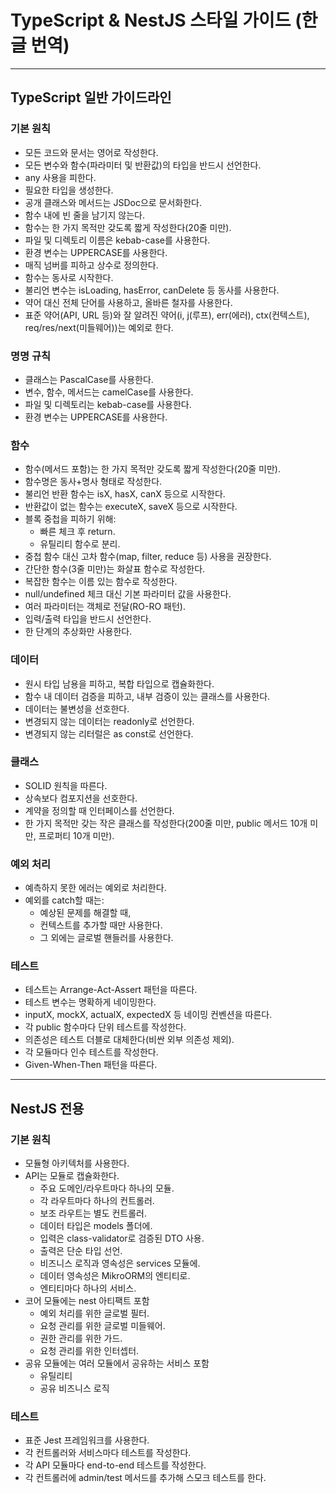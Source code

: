 # TypeScript & NestJS 스타일 가이드 (한글 번역)

---

## TypeScript 일반 가이드라인

### 기본 원칙

- 모든 코드와 문서는 영어로 작성한다.
- 모든 변수와 함수(파라미터 및 반환값)의 타입을 반드시 선언한다.
- any 사용을 피한다.
- 필요한 타입을 생성한다.
- 공개 클래스와 메서드는 JSDoc으로 문서화한다.
- 함수 내에 빈 줄을 남기지 않는다.
- 함수는 한 가지 목적만 갖도록 짧게 작성한다(20줄 미만).
- 파일 및 디렉토리 이름은 kebab-case를 사용한다.
- 환경 변수는 UPPERCASE를 사용한다.
- 매직 넘버를 피하고 상수로 정의한다.
- 함수는 동사로 시작한다.
- 불리언 변수는 isLoading, hasError, canDelete 등 동사를 사용한다.
- 약어 대신 전체 단어를 사용하고, 올바른 철자를 사용한다.
- 표준 약어(API, URL 등)와 잘 알려진 약어(i, j(루프), err(에러), ctx(컨텍스트), req/res/next(미들웨어))는 예외로 한다.

### 명명 규칙

- 클래스는 PascalCase를 사용한다.
- 변수, 함수, 메서드는 camelCase를 사용한다.
- 파일 및 디렉토리는 kebab-case를 사용한다.
- 환경 변수는 UPPERCASE를 사용한다.

### 함수

- 함수(메서드 포함)는 한 가지 목적만 갖도록 짧게 작성한다(20줄 미만).
- 함수명은 동사+명사 형태로 작성한다.
- 불리언 반환 함수는 isX, hasX, canX 등으로 시작한다.
- 반환값이 없는 함수는 executeX, saveX 등으로 시작한다.
- 블록 중첩을 피하기 위해:
  - 빠른 체크 후 return.
  - 유틸리티 함수로 분리.
- 중첩 함수 대신 고차 함수(map, filter, reduce 등) 사용을 권장한다.
- 간단한 함수(3줄 미만)는 화살표 함수로 작성한다.
- 복잡한 함수는 이름 있는 함수로 작성한다.
- null/undefined 체크 대신 기본 파라미터 값을 사용한다.
- 여러 파라미터는 객체로 전달(RO-RO 패턴).
- 입력/출력 타입을 반드시 선언한다.
- 한 단계의 추상화만 사용한다.

### 데이터

- 원시 타입 남용을 피하고, 복합 타입으로 캡슐화한다.
- 함수 내 데이터 검증을 피하고, 내부 검증이 있는 클래스를 사용한다.
- 데이터는 불변성을 선호한다.
- 변경되지 않는 데이터는 readonly로 선언한다.
- 변경되지 않는 리터럴은 as const로 선언한다.

### 클래스

- SOLID 원칙을 따른다.
- 상속보다 컴포지션을 선호한다.
- 계약을 정의할 때 인터페이스를 선언한다.
- 한 가지 목적만 갖는 작은 클래스를 작성한다(200줄 미만, public 메서드 10개 미만, 프로퍼티 10개 미만).

### 예외 처리

- 예측하지 못한 에러는 예외로 처리한다.
- 예외를 catch할 때는:
  - 예상된 문제를 해결할 때,
  - 컨텍스트를 추가할 때만 사용한다.
  - 그 외에는 글로벌 핸들러를 사용한다.

### 테스트

- 테스트는 Arrange-Act-Assert 패턴을 따른다.
- 테스트 변수는 명확하게 네이밍한다.
- inputX, mockX, actualX, expectedX 등 네이밍 컨벤션을 따른다.
- 각 public 함수마다 단위 테스트를 작성한다.
- 의존성은 테스트 더블로 대체한다(비싼 외부 의존성 제외).
- 각 모듈마다 인수 테스트를 작성한다.
- Given-When-Then 패턴을 따른다.

---

## NestJS 전용

### 기본 원칙

- 모듈형 아키텍처를 사용한다.
- API는 모듈로 캡슐화한다.
  - 주요 도메인/라우트마다 하나의 모듈.
  - 각 라우트마다 하나의 컨트롤러.
  - 보조 라우트는 별도 컨트롤러.
  - 데이터 타입은 models 폴더에.
  - 입력은 class-validator로 검증된 DTO 사용.
  - 출력은 단순 타입 선언.
  - 비즈니스 로직과 영속성은 services 모듈에.
  - 데이터 영속성은 MikroORM의 엔티티로.
  - 엔티티마다 하나의 서비스.
- 코어 모듈에는 nest 아티팩트 포함
  - 예외 처리를 위한 글로벌 필터.
  - 요청 관리를 위한 글로벌 미들웨어.
  - 권한 관리를 위한 가드.
  - 요청 관리를 위한 인터셉터.
- 공유 모듈에는 여러 모듈에서 공유하는 서비스 포함
  - 유틸리티
  - 공유 비즈니스 로직

### 테스트

- 표준 Jest 프레임워크를 사용한다.
- 각 컨트롤러와 서비스마다 테스트를 작성한다.
- 각 API 모듈마다 end-to-end 테스트를 작성한다.
- 각 컨트롤러에 admin/test 메서드를 추가해 스모크 테스트를 한다.
